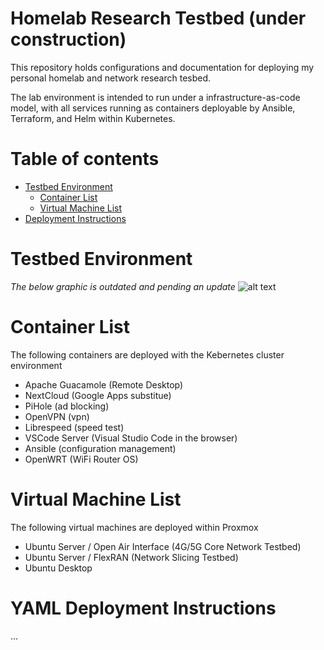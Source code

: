# Homelab Research Testbed (under construction)

This repository holds configurations and documentation for deploying my personal homelab and network research tesbed.

The lab environment is intended to run under a infrastructure-as-code model, with all services running as containers deployable by Ansible, Terraform, and Helm within Kubernetes.

# Table of contents

<!--ts-->

- [Testbed Environment](#testbed-environment)
  - [Container List](#container-list)
  - [Virtual Machine List](#virtual-machine-list)
- [Deployment Instructions](#deployment-instructions)
<!--te-->

# Testbed Environment


*The below graphic is outdated and pending an update*
![alt text](https://github.com/stevenplatt/homelab/blob/main/img/lab_topology_v3.png?raw=true)

# Container List

The following containers are deployed with the Kebernetes cluster environment

- Apache Guacamole (Remote Desktop)
- NextCloud (Google Apps substitue)
- PiHole (ad blocking)
- OpenVPN (vpn)
- Librespeed (speed test)
- VSCode Server (Visual Studio Code in the browser)
- Ansible (configuration management)
- OpenWRT (WiFi Router OS)

# Virtual Machine List

The following virtual machines are deployed within Proxmox

- Ubuntu Server / Open Air Interface (4G/5G Core Network Testbed)
- Ubuntu Server / FlexRAN (Network Slicing Testbed)
- Ubuntu Desktop

# YAML Deployment Instructions


...
